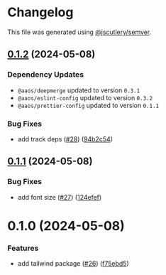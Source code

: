 # Changelog

This file was generated using [@jscutlery/semver](https://github.com/jscutlery/semver).

## [0.1.2](https://github.com/achieveagility/utils/compare/@aaos/tailwind-0.1.1...@aaos/tailwind-0.1.2) (2024-05-08)

### Dependency Updates

* `@aaos/deepmerge` updated to version `0.3.1`
* `@aaos/eslint-config` updated to version `0.3.2`
* `@aaos/prettier-config` updated to version `0.1.1`

### Bug Fixes

* add track deps ([#28](https://github.com/achieveagility/utils/issues/28)) ([94b2c54](https://github.com/achieveagility/utils/commit/94b2c54575db73ee81f6161da303f3be1d2ea212))



## [0.1.1](https://github.com/achieveagility/utils/compare/@aaos/tailwind-0.1.0...@aaos/tailwind-0.1.1) (2024-05-08)


### Bug Fixes

* add font size ([#27](https://github.com/achieveagility/utils/issues/27)) ([124efef](https://github.com/achieveagility/utils/commit/124efef59e0b36fd11ddcadbd529e7ea82cbc6ad))



# 0.1.0 (2024-05-08)


### Features

* add tailwind package ([#26](https://github.com/achieveagility/utils/issues/26)) ([f75ebd5](https://github.com/achieveagility/utils/commit/f75ebd536228984370a9de2a274c165122f1b2b7))
